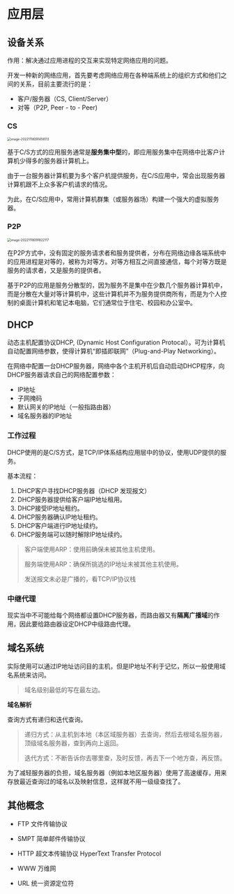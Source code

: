 应用层
===
## 设备关系

 作用：解决通过应用进程的交互来实现特定网络应用的问题。

开发一种新的网络应用，首先要考虑网络应用在各种端系统上的组织方式和他们之间的关系，目前主要流行的是：

- 客户/服务器（CS, Client/Server）
- 对等（P2P, Peer - to - Peer)

### CS

  <img src="http://pic.shixiaocaia.fun/202301301045478.png" alt="image-20221118091458113" style="zoom:50%;" />

基于C/S方式的应用服务通常是**服务集中型**的，即应用服务集中在网络中比客户计算机少得多的服务器计算机上。

由于一台服务器计算机要为多个客户机提供服务，在C/S应用中，常会出现服务器计算机跟不上众多客户机请求的情况。

为此，在C/S应用中，常用计算机群集（或服务器场）构建一个强大的虚拟服务器。

### P2P

<img src="http://pic.shixiaocaia.fun/202301301045742.png" alt="image-20221118091822117" style="zoom:50%;" />

在P2P方式中，没有固定的服务请求者和服务提供者，分布在网络边缘各端系统中的应用进程是对等的，被称为对等方。对等方相互之间直接通信，每个对等方既是服务的请求者，又是服务的提供者。

基于P2P的应用是服务分散型的，因为服务不是集中在少数几个服务器计算机中，而是分散在大量对等计算机中，这些计算机并不为服务提供商所有，而是为个人控制的桌面计算机和笔记本电脑，它们通常位于住宅、校园和办公室中。

## DHCP

动态主机配置协议DHCP, (Dynamic Host Configuration Protocal）。可为计算机自动配置网络参数，使得计算机“即插即联网”（Plug-and-Play Networking）。

在网络中配置一台DHCP服务器，网络中各个主机开机后自动启动DHCP程序，向DHCP服务器请求自己的网络配置参数：

- IP地址
- 子网掩码
- 默认网关的IP地址（一般指路由器）
- 域名服务器的IP地址

### 工作过程

DHCP使用的是C/S方式，是TCP/IP体系结构应用层中的协议，使用UDP提供的服务。

基本流程：

1. DHCP客户寻找DHCP服务器（DHCP 发现报文）
2. DHCP服务器提供给客户端IP地址租用。
3. DHCP接受IP地址租约。
4. DHCP服务器确认IP地址租约。
5. DHCP客户端进行IP地址续约。
6. DHCP服务端可以随时解除IP地址续约。

> 客户端使用ARP：使用前确保未被其他主机使用。
>
> 服务端使用ARP：确保所挑选的IP地址未被其他主机使用。
>
> 发送报文未必是广播的，看TCP/IP协议栈

### 中继代理

现实当中不可能给每个网络都设置DHCP服务器，而路由器又有**隔离广播域**的作用，因此要给路由器设定DHCP中级路由代理。

## 域名系统

实际使用可以通过IP地址访问目的主机，但是IP地址不利于记忆，所以一般使用域名系统来访问。

> 域名级别最低的写在最左边。

**域名解析**

查询方式有递归和迭代查询。

> 递归方式：从主机到本地（本区域服务器）去查询，然后去根域名服务器，顶级域名服务器，查到再向上返回。
>
> 迭代方式：不断告诉你去哪里查，及时反馈，再去下一个地方查，再反馈。

为了减轻服务器的负担，域名服务器（例如本地区服务器）使用了高速缓存，用来存放最近查询过的域名以及映射信息，这样就不用一级级查找了。

## 其他概念

- FTP 文件传输协议

- SMPT 简单邮件传输协议

- HTTP 超文本传输协议 HyperText Transfer Protocol

- WWW 万维网

- URL 统一资源定位符

  
